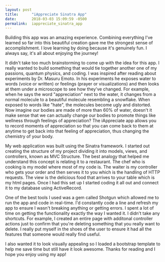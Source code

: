 ```yaml
---
layout: post
title:      "iAppreciate Sinatra App"
date:       2018-03-03 15:09:59 -0500
permalink:  iappreciate_sinatra_app
---
```



Building this app was an amazing experience. Combining everything I've learned so far into this beautiful creation gave me the strongest sense of accomplishment. I love learning by doing because it's genuinely fun. I always say, it's all about enjoying the journey!

It didn't take too much brainstorming to come up with the idea for this app. I really wanted to build something that would tie together another one of my passions, quantum physics, and coding. I was inspired after reading about experiments by Dr. Masuru Emoto. In his experiments he exposes water to words (voice or written) or feelings (prayer or visualizations) and then looks at them under a microscope to see how they've changed. For example, when he says the word "appreciation" next to the water, it changes from a normal molecule to a beautiful molecule resembling a snowflake. When exposed to words like "hate", the molecules become ugly and distorted. Now imagine our bodies are made of more than 60% of water, doesn't it make sense that we can actually change our bodies to promote things like wellness through feelings of appreciation? The iAppreciate app allows you to record moments of appreciation so that you can come back to them at anytime to get back into that feeling of appreciation, thus changing the chemistry of your body. 

My web application was built using the Sinatra framework. I started out creating the structure of my project dividing it into models, views, and controllers, known as MVC Structure. The best analogy that helped me understand this concept is relating it to a restaurant.  The chef who is cooking is my model where most of my code is. The waiter is my controller who gets your order and then serves it to you which is the handling of HTTP requests. The view is the delicious food that arrives to your table which is my html pages. Once I had this set up I started coding it all out and connect it to my database using ActiveRecord. 

One of the best tools I used was a gem called Shotgun which allowed me to run the app and code in real-time. I'd constantly code a line and refresh my app to ensure I wasn't breaking anything or getting errors. I spent a lot of time on getting the functionality exactly the way I wanted it. I didn't take any shortcuts. For example, I created an entire page with additonal controller actions just to confirm that you're deleting something that you really want to delete. I really put myself in the shoes of the user to ensure it had all the features that someone would really find useful. 

I also wanted it to look visually appealing so I loaded a bootstrap template to help me save time but still have it look awesome. Thanks for reading and I hope you enjoy using my app! 

